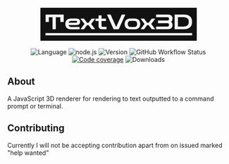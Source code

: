 <div align="center">
    <p>
        <img alt="Logo" src="./data/logo.png" />
    </p>
    <p>
        <img alt="Language" src="https://img.shields.io/badge/javascript-grey?style=for-the-badge&logo=javascript&labelColor=grey&color=%23F7DF1E" />
        <img alt="node.js" src="https://img.shields.io/badge/node.js-grey?style=for-the-badge&logo=nodedotjs&labelColor=grey&color=%23339933" />
        <img alt="Version" src="https://img.shields.io/npm/v/textvox3d.svg?style=for-the-badge&logo=npm" />
        <img alt="GitHub Workflow Status" src="https://img.shields.io/github/actions/workflow/status/JimmyBinoculars/TextVox3D/node.js.yml?style=for-the-badge&logo=github" />
        <a href="https://codecov.io/gh/JimmyBinoculars/TextVox3D" ><img src="https://img.shields.io/codecov/c/github/JimmyBinoculars/TextVox3D?style=for-the-badge&logo=codecov" alt="Code coverage" /></a>
        <img alt="Downloads" src="https://img.shields.io/npm/dt/textvox3d.svg?style=for-the-badge&logo=npm" />
    </p>
</div>

## About
A JavaScript 3D renderer for rendering to text outputted to a command prompt or terminal.

## Contributing
Currently I will not be accepting contribution apart from on issued marked "help wanted"
